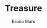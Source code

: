 ---
layout: post
title: Treasure
author: Bruno Mars
language: "Français"
image:
  artist: bruno-mars.png
---